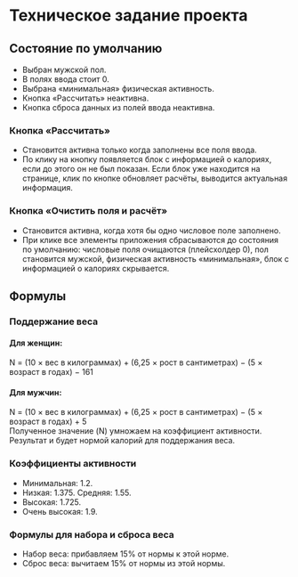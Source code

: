 <h1>Техническое задание проекта</h1>
<h2>Состояние по умолчанию</h2>
<ul>
    <li> Выбран мужской пол.</li>
    <li> В полях ввода стоит 0.</li>
    <li> Выбрана «минимальная» физическая активность.</li>
    <li> Кнопка «Рассчитать» неактивна.</li>
    <li> Кнопка сброса данных из полей ввода неактивна.</li>
</ul>
<h3>Кнопка «Рассчитать»</h3>
<ul>
    <li> Становится активна только когда заполнены все поля ввода.</li>
    <li> По клику на кнопку появляется блок с информацией о калориях, если до этого
        он не был показан. Если блок уже находится на странице, клик по кнопке
        обновляет расчёты, выводится актуальная информация.</li>
</ul>

<h3>Кнопка «Очистить поля и расчёт»</h3>
<ul>
    <li> Становится активна, когда хотя бы одно числовое поле заполнено.</li>
    <li> При клике все элементы приложения сбрасываются до состояния по умолчанию:
        числовые поля очищаются (плейсхолдер 0), пол становится мужской, физическая
        активность «минимальная», блок с информацией о калориях скрывается.</li>
</ul>

<h2>Формулы</h2>
<h3>Поддержание веса</h3>
<h4>Для женщин:</h4>
<p>N = (10 × вес в килограммах) + (6,25 × рост в сантиметрах) − (5 × возраст в
    годах) − 161</p>

<h4>Для мужчин:</h4>
<p>N = (10 × вес в килограммах) + (6,25 × рост в сантиметрах) − (5 × возраст в
    годах) + 5
<br>
    Полученное значение (N) умножаем на коэффициент активности. Результат и будет
    нормой калорий для поддержания веса.
</p>

<h3>Коэффициенты активности</h3>
<ul>
    <li> Минимальная: 1.2.</li>
    <li> Низкая: 1.375. Средняя: 1.55.</li>
    <li> Высокая: 1.725.</li>
    <li> Очень высокая: 1.9.</li>
</ul>

<h3>Формулы для набора и сброса веса</h3>
<ul>
    <li> Набор веса: прибавляем 15% от нормы к этой норме.</li>
    <li> Сброс веса: вычитаем 15% от нормы из этой нормы.</li>
</ul>

